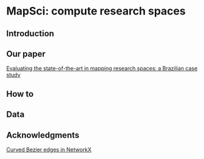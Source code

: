 # MapSci: compute research spaces

## Introduction

## Our paper
[Evaluating the state-of-the-art in mapping research spaces: a Brazilian case study]()

## How to

## Data

## Acknowledgments
[Curved Bezier edges in NetworkX](https://github.com/beyondbeneath/bezier-curved-edges-networkx)

